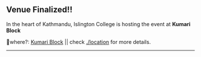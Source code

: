 ## Venue Finalized!!

In the heart of Kathmandu, Islington College is hosting the event at **Kumari Block**

📍where?: [Kumari Block](https://maps.app.goo.gl/KafKCpfCfTUCLNk97) || check [./location](./location/) for more details.

---
<!-- ### Venue Partnership Request -->

<!-- We are seeking a venue partnership to host **DevOps Kathmandu Connect 2025** at your place. As a venue partner, you will play a crucial role in supporting the local tech ecosystem while gaining visibility among IT professionals and industry leaders. -->

<!-- #### Requirements -->
<!-- - **Hall(s) for Parallel Sessions:** (best if) two halls for simultaneous tracks.   -->

<!-- - **Essential Facilities:** Washrooms, drinking water, and parking.   -->

<!-- - **Infrastructure Usage:** Standard event-related facilities.   -->

<!-- - **Event Estimates**: 200-300 participants   -->

<!-- #### Benefits for Sponsors -->
<!-- - Recognition as a **Venue Partner, Associate Partner**, or another relevant role.   -->

<!-- - Brand visibility among **professionals, students, and industry leaders**.   -->

<!-- - Opportunity for students to **engage with leading DevOps professionals**.   -->

<!-- --- -->

<!-- #### Contact Information -->

<!-- For venue partnership discussions, please reach out to [contact ](../contact) us page.   -->

<!-- We look forward to collaborating with you for DevOps Kathmandu Connect 2025! 🙇‍♂️ -->
